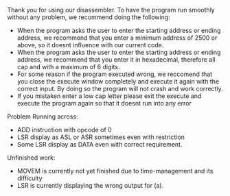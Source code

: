 Thank you for using our disassembler. To have the program run smoothly without any problem, we 
recommend doing the following:
- When the program asks the user to enter the starting address or ending address, we recommend
that you enter a minimum address of 2500 or above, so it doesnt influence with
our current code.
- When the program asks the user to enter the starting address or ending address, we recommend 
that you enter it in hexadecimal, therefore all cap and with a maximum of 6 digits.
- For some reason if the program executed wrong, we reccomend that you close the execute window
completely and execute it again with the correct input. By doing so the program will not crash
and work correctly.
- If you mistaken enter a low cap letter please exit the execute and execute the program again 
so that it doesnt run into any error

Problem Running across:
- ADD instruction with opcode of 0
- LSR display as ASL or ASR sometimes even with restriction
- Some LSR display as DATA even with correct requirement.

Unfinished work:
- MOVEM is currently not yet finished due to time-management and its difficulty
- LSR is currently displaying the wrong output for (a).
